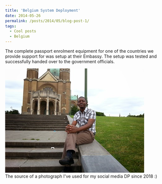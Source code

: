 ```yaml
---
title: 'Belgium System Deployment'
date: 2014-05-26
permalink: /posts/2014/05/blog-post-1/
tags:
  - Cool posts
  - Belgium
---
```


The complete passport enrolment equipment for one of the countries we provide support for was setup at their Embassy. The setup was tested and successfully handed over to the government officials.

![Belgium system deployment](/images/belgium.jpg)   
The source of a photograph I've used for my social media DP since 2018 :)